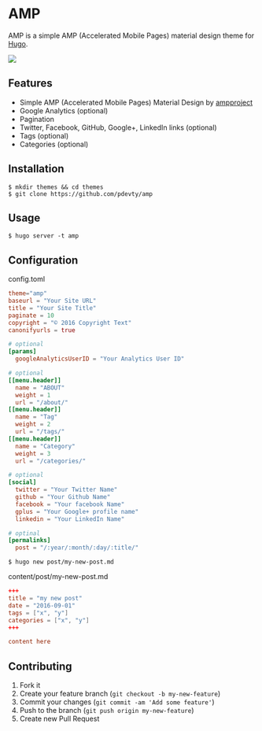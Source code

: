 # AMP

AMP is a simple AMP (Accelerated Mobile Pages) material design theme for [Hugo](http://gohugo.io/).

![](https://github.com/pdevty/amp/blob/master/images/tn.png)

## Features

- Simple AMP (Accelerated Mobile Pages) Material Design by [ampproject](https://www.ampproject.org/)
- Google Analytics (optional)
- Pagination
- Twitter, Facebook, GitHub, Google+, LinkedIn links (optional)
- Tags (optional)
- Categories (optional)

## Installation

```shell
$ mkdir themes && cd themes
$ git clone https://github.com/pdevty/amp
```

## Usage

```shell
$ hugo server -t amp 
```

## Configuration

config.toml

```toml
theme="amp"
baseurl = "Your Site URL"
title = "Your Site Title"
paginate = 10
copyright = "© 2016 Copyright Text"
canonifyurls = true

# optional
[params]
  googleAnalyticsUserID = "Your Analytics User ID"

# optional
[[menu.header]]
  name = "ABOUT"
  weight = 1
  url = "/about/"
[[menu.header]]
  name = "Tag"
  weight = 2
  url = "/tags/"
[[menu.header]]
  name = "Category"
  weight = 3
  url = "/categories/"

# optional
[social]
  twitter = "Your Twitter Name"
  github = "Your Github Name"
  facebook = "Your facebook Name"
  gplus = "Your Google+ profile name"
  linkedin = "Your LinkedIn Name"

# optinal
[permalinks]
  post = "/:year/:month/:day/:title/"
```

```shell
$ hugo new post/my-new-post.md
```

content/post/my-new-post.md

```toml
+++
title = "my new post"
date = "2016-09-01"
tags = ["x", "y"]
categories = ["x", "y"]
+++

content here
```

## Contributing

1. Fork it
2. Create your feature branch (`git checkout -b my-new-feature`)
3. Commit your changes (`git commit -am 'Add some feature'`)
4. Push to the branch (`git push origin my-new-feature`)
5. Create new Pull Request
